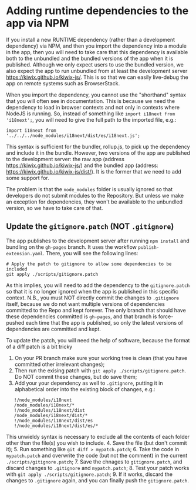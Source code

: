 # Adding runtime dependencies to the app via NPM

If you install a new RUNTIME dependency (rather than a development dependency) via NPM, and then you import the dependency into a module in the app, then you will need to take care that this dependency is available both to the unbundled and the bundled versions of the app when it is published. Although we only expect users to use the bundled version, we also expect the app to run unbundled from at least the development server https://kiwix.github.io/kiwix-js/. This is so that we can easily live-debug the app on remote systems such as BrowserStack.

When you import the dependency, you cannot use the "shorthand" syntax that you will often see in documentation. This is because we need the dependency to load in browser contexts and not only in contexts where NodeJS is running. So, instead of something like `import i18next from 'i18next';`, you will need to give the full path to the imported file, e.g.:

`import i18next from '../../../node_modules/i18next/dist/es/i18next.js';`

This syntax is sufficient for the bundler, rollup.js, to pick up the dependency and include it in the bundle. However, two versions of the app are published to the development server: the raw app (address https://kiwix.github.io/kiwix-js/) and the bundled app (address: https://kiwix.github.io/kiwix-js/dist/). It is the former that we need to add some support for.

The problem is that the `node_modules` folder is usually ignored so that developers do not submit modules to the Repository. But unless we make an exception for dependencies, they won't be available to the unbundled version, so we have to take care of that.

## Update the `gitignore.patch` (NOT `.gitignore`)

The app publishes to the development server after running `npm install` and bundling on the `gh-pages` branch. It uses the workflow `publish-extension.yaml`.  There, you will see the following lines:

```
# Apply the patch to gitignore to allow some dependencies to be included
git apply ./scripts/gitignore.patch
```

As this implies, you will need to add the dependency to the `gitignore.patch` so that it is no longer ignored when the app is published in this specific context. N.B., you must NOT directly commit the changes to `.gitignore` itself, because we do not want multiple versions of dependencies committed to the Repo and kept forever. The only branch that should have these dependencies committed is `gh-pages`, and that branch is force-pushed each time that the app is published, so only the latest versions of dependencies are committed and kept.

To update the patch, you will need the help of software, because the format of a diff patch is a bit tricky

1. On your PR branch make sure your working tree is clean (that you have committed other irrelevant changes);
2. Then run the exising patch with `git apply ./scripts/gitignore.patch`. Do NOT commit these changes, but do save them;
3. Add your your dependency as well to `.gitignore`, putting it in alphabetical order into the existing block of changes, e.g.:
```
   !/node_modules/i18next
   /node_modules/i18next/*
   !/node_modules/i18next/dist
   /node_modules/i18next/dist/*
   !/node_modules/i18next/dist/es
   !/node_modules/i18next/dist/es/*
```
   This unwieldy syntax is necessary to exclude all the contents of each folder other than the file(s) you wish to include.
4. Save the file (but don't commit it);
5. Run something like `git diff > mypatch.patch`;
6. Take the code in `mypatch.patch` and overwrite the code (but not the comment) in the current `./scripts/gitignore.patch`;
7. Save the chnages to `gitignore.patch`, and discard changes to `.gitignore` and `mypatch.patch`;
8. Test your patch works with `git apply ./scripts/gitignore.patch`;
9. If it works, discard the changes to `.gitignore` again, and you can finally push the `gitignore.patch`.
